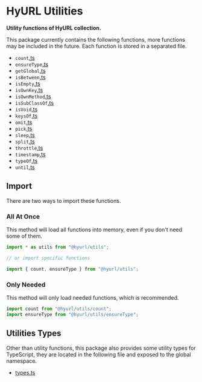 # HyURL Utilities

**Utility functions of HyURL collection.**

This package currently contains the following functions, more functions may be
included in the future. Each function is stored in a separated file.

- `count`[.ts](./src/count.ts)
- `ensureType`[.ts](./src/ensureType.ts)
- `getGlobal`[.ts](./src/getGlobal.ts)
- `isBetween`[.ts](./src/isBetween.ts)
- `isEmpty`[.ts](./src/isEmpty.ts)
- `isOwnKey`[.ts](./src/isOwnKey.ts)
- `isOwnMethod`[.ts](./src/isOwnMethod.ts)
- `isSubClassOf`[.ts](./src/isSubClassOf.ts)
- `isVoid`[.ts](./src/isVoid.ts)
- `keysOf`[.ts](./src/keysOf.ts)
- `omit`[.ts](./src/omit.ts)
- `pick`[.ts](./src/pick.ts)
- `sleep`[.ts](./src/sleep.ts)
- `split`[.ts](https://github.com/hyurl/split-any/blob/master/index.d.ts)
- `throttle`[.ts](./src/throttle.ts)
- `timestamp`[.ts](./src/timestamp.ts)
- `typeOf`[.ts](./src/typeOf.ts)
- `until`[.ts](./src/until.ts)

## Import

There are two ways to import these functions.

### All At Once

This method will load all functions into memory, even if you don't need some of
them.

```ts
import * as utils from "@hyurl/utils";

// or import specific functions

import { count, ensureType } from "@hyurl/utils";
```

### Only Needed

This method will only load needed functions, which is recommended.

```ts
import count from "@hyurl/utils/count";
import ensureType from "@hyurl/utils/ensureType";
```

## Utilities Types

Other than utility functions, this package also provides some utility types for
TypeScript, they are located in the following file and exposed to the global
namespace.

- [types.ts](./src/types.ts)